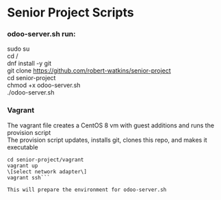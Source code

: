 # Senior Project Scripts  
### odoo-server.sh run:  
sudo su  
cd /  
dnf install -y git  
git clone https://github.com/robert-watkins/senior-project  
cd senior-project  
chmod +x odoo-server.sh  
./odoo-server.sh  
  
### Vagrant
The vagrant file creates a CentOS 8 vm with guest additions and runs the provision script  
The provision script updates, installs git, clones this repo, and makes it executable  
  
```To use vagrant:  
cd senior-project/vagrant  
vagrant up  
\[select network adapter\]  
vagrant ssh```  
  
This will prepare the environment for odoo-server.sh  